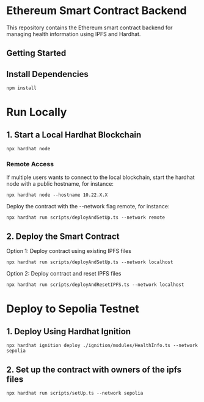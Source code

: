 # Ethereum Smart Contract Backend
This repository contains the Ethereum smart contract backend for managing health information using IPFS and Hardhat.

## Getting Started
## Install Dependencies
```shell
npm install
```
# Run Locally

## 1. Start a Local Hardhat Blockchain
```shell
npx hardhat node
```

### Remote Access
If multiple users wants to connect to the local blockchain, start the hardhat node with a public hostname, for instance:
```shell
npx hardhat node --hostname 10.22.X.X
```
Deploy the contract with the --network flag remote, for instance:
```shell
npx hardhat run scripts/deployAndSetUp.ts --network remote
```

## 2. Deploy the Smart Contract
Option 1: Deploy contract using existing IPFS files
```shell
npx hardhat run scripts/deployAndSetUp.ts --network localhost
```

Option 2: Deploy contract and reset IPFS files
```shell
npx hardhat run scripts/deployAndResetIPFS.ts --network localhost
```

# Deploy to Sepolia Testnet
## 1. Deploy Using Hardhat Ignition
```shell
npx hardhat ignition deploy ./ignition/modules/HealthInfo.ts --network sepolia
```

## 2. Set up the contract with owners of the ipfs files
```shell
npx hardhat run scripts/setUp.ts --network sepolia
```
